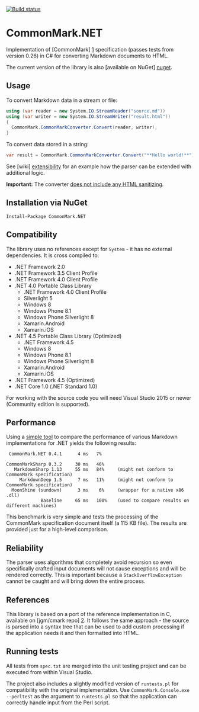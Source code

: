 [![Build status](https://ci.appveyor.com/api/projects/status/9jo20450utqy1p0o/branch/master?svg=true)](https://ci.appveyor.com/project/Knagis/commonmark-net/branch/master)

# CommonMark.NET

Implementation of [CommonMark] [1] specification (passes tests from version 0.26) in C# for converting Markdown documents to HTML.

The current version of the library is also [available on NuGet] [nuget].

## Usage

To convert Markdown data in a stream or file:
```C#
using (var reader = new System.IO.StreamReader("source.md"))
using (var writer = new System.IO.StreamWriter("result.html"))
{
  CommonMark.CommonMarkConverter.Convert(reader, writer);
}
```

To convert data stored in a string:
```C#
var result = CommonMark.CommonMarkConverter.Convert("**Hello world!**");
```

See [wiki] [extensibility] for an example how the parser can be extended with additional logic.

**Important:** The converter [does not include any HTML sanitizing][XSS].

## Installation via NuGet

`Install-Package CommonMark.NET`

## Compatibility

The library uses no references except for `System` - it has no external dependencies. It is cross compiled to:

* .NET Framework 2.0 
* .NET Framework 3.5 Client Profile
* .NET Framework 4.0 Client Profile
* .NET 4.0 Portable Class Library
    * .NET Framework 4.0 Client Profile
    * Silverlight 5
    * Windows 8
    * Windows Phone 8.1
    * Windows Phone Silverlight 8
    * Xamarin.Android
    * Xamarin.iOS
* .NET 4.5 Portable Class Library (Optimized)
    * .NET Framework 4.5
    * Windows 8
    * Windows Phone 8.1
    * Windows Phone Silverlight 8
    * Xamarin.Android
    * Xamarin.iOS
* .NET Framework 4.5 (Optimized)
* .NET Core 1.0 (.NET Standard 1.0)

For working with the source code you will need Visual Studio 2015 or newer (Community edition is supported).

## Performance

Using a [simple tool][3] to compare the performance of various Markdown implementations for .NET yields the
following results:

     CommonMark.NET 0.4.1      4 ms   7%      

    CommonMarkSharp 0.3.2     30 ms   46%
       MarkdownSharp 1.13     55 ms   84%     (might not conform to CommonMark specification)
         MarkdownDeep 1.5      7 ms   11%     (might not conform to CommonMark specification)
      MoonShine (sundown)      3 ms    6%     (wrapper for a native x86 .dll)
                 Baseline     65 ms   100%    (used to compare results on different machines)

This benchmark is very simple and tests the processing of the CommonMark specification document itself (a 
115 KB file). The results are provided just for a high-level comparison.

## Reliability

The parser uses algorithms that completely avoid recursion so even specifically crafted input documents
will not cause exceptions and will be rendered correctly. This is important because a `StackOverflowException`
cannot be caught and will bring down the entire process.

## References

This library is based on a port of the reference implementation in C, available on [jgm/cmark repo] [2]. 
It follows the same approach - the source is parsed into a syntax tree that can be used to add custom 
processing if the application needs it and then formatted into HTML.

## Running tests

All tests from `spec.txt` are merged into the unit testing project and can be executed from within Visual Studio.

The project also includes a slightly modified version of `runtests.pl` for compatibility with the original
implementation. Use `CommonMark.Console.exe --perltest` as the argument to `runtests.pl` so that the
application can correctly handle input from the Perl script.

[1]: http://spec.commonmark.org/
[2]: https://github.com/jgm/cmark
[3]: https://github.com/Knagis/CommonMarkBenchmark
[extensibility]: https://github.com/Knagis/CommonMark.NET/wiki
[XSS]: http://talk.commonmark.org/t/cross-site-scripting-issue-in-standard-markdown-example-at-try-standardmarkdown-com/55
[nuget]: https://www.nuget.org/packages/CommonMark.NET/
